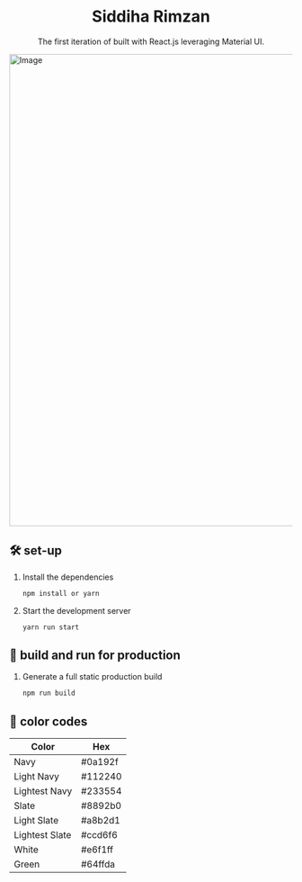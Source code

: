 <p align="center">
 
</p>
<h1 align="center">
  Siddiha Rimzan
</h1>
<p align="center">
  The first iteration of  built with React.js leveraging Material UI.
</p>

<img width="1777" height="839" alt="Image" src="https://github.com/user-attachments/assets/bff0011d-6422-44cc-a8d2-7d5ae0a7e114" />


## 🛠 set-up

1. Install the dependencies

   ```sh
   npm install or yarn
   ```

2. Start the development server

   ```sh
   yarn run start
   ```

## 🚀 build and run for production

1. Generate a full static production build

   ```sh
   npm run build
   ```


## 🎨 color codes

| Color          | Hex                                                                |
| -------------- | ------------------------------------------------------------------ |
| Navy           | #0a192f |
| Light Navy     | #112240 |
| Lightest Navy  | #233554 |
| Slate          | #8892b0 |
| Light Slate    | #a8b2d1 |
| Lightest Slate | #ccd6f6 |
| White          | #e6f1ff |
| Green          | #64ffda |
